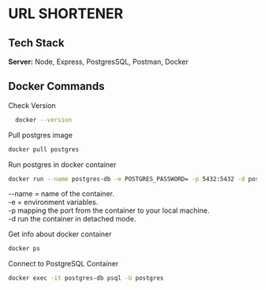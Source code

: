 
# URL SHORTENER





## Tech Stack


**Server:** Node, Express, PostgresSQL, Postman, Docker


## Docker Commands


Check Version
```bash
  docker --version 
```



Pull postgres image 
```bash
docker pull postgres 
```
Run postgres in docker container 
```bash
docker run --name postgres-db -e POSTGRES_PASSWORD= -p 5432:5432 -d postgres
```
--name = name of the container.  
-e = environment variables.  
-p mapping the port from the container to your local machine.  
-d run the container in detached mode.


Get info about docker container 
```bash
docker ps
```

Connect to PostgreSQL Container 
```bash
docker exec -it postgres-db psql -U postgres 
```